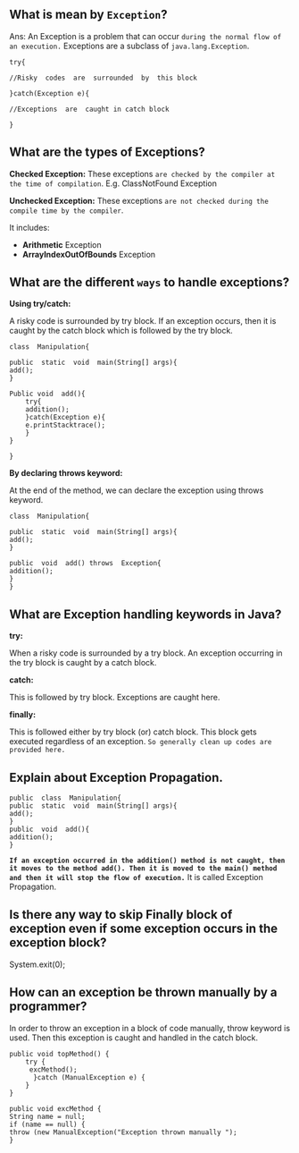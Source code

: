 ## **What is mean by `Exception`?**

Ans: An Exception is a problem that can occur  `during the normal flow of an execution.`  Exceptions are a subclass of  `java.lang.Exception`.

```
try{

//Risky  codes  are  surrounded  by  this block

}catch(Exception e){

//Exceptions  are  caught in catch block

}

```

## **What are the types of Exceptions?**

**Checked Exception:**  These exceptions  `are checked by the compiler at the time of compilation`. E.g. ClassNotFound Exception

**Unchecked Exception:**  These exceptions  `are not checked during the compile time by the compiler`.

It includes:

-   **Arithmetic**  Exception
-   **ArrayIndexOutOfBounds**  Exception

## **What are the different `ways` to handle exceptions?**

**Using try/catch:**

A risky code is surrounded by try block. If an exception occurs, then it is caught by the catch block which is followed by the try block.

```
class  Manipulation{

public  static  void  main(String[] args){
add();
}

Public void  add(){
    try{
    addition();
    }catch(Exception e){
    e.printStacktrace();
    }
}

}

```

**By declaring throws keyword:**

At the end of the method, we can declare the exception using throws keyword.

```
class  Manipulation{

public  static  void  main(String[] args){
add();
}

public  void  add() throws  Exception{
addition();
}
}

```

## **What are Exception handling keywords in Java?**

**try:**

When a risky code is surrounded by a try block. An exception occurring in the try block is caught by a catch block.

**catch:**

This is followed by try block. Exceptions are caught here.

**finally:**

This is followed either by try block (or) catch block. This block gets executed regardless of an exception.  `So generally clean up codes are provided here.`

## **Explain about Exception Propagation.**

```
public  class  Manipulation{
public  static  void  main(String[] args){
add();
}
public  void  add(){
addition();
}

```

**`If an exception occurred in the addition() method is not caught, then it moves to the method add(). Then it is moved to the main() method and then it will stop the flow of execution.`**  It is called Exception Propagation.

## **Is there any way to skip Finally block of exception even if some exception occurs in the exception block?**

System.exit(0);

## **How can an exception be thrown manually by a programmer?**

In order to throw an exception in a block of code manually, throw keyword is used. Then this exception is caught and handled in the catch block.

```
public void topMethod() { 
    try {
     excMethod();
      }catch (ManualException e) {
    }
}

public void excMethod { 
String name = null; 
if (name == null) { 
throw (new ManualException("Exception thrown manually "); 
}

```